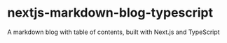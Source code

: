 # nextjs-markdown-blog-typescript
A markdown blog with table of contents, built with Next.js and TypeScript
